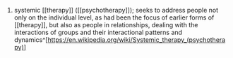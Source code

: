 1. systemic [[therapy]] ([[psychotherapy]]); seeks to address people not only on the individual level, as had been the focus of earlier forms of [[therapy]], but also as people in relationships, dealing with the interactions of groups and their interactional patterns and dynamics^[https://en.wikipedia.org/wiki/Systemic_therapy_(psychotherapy)]